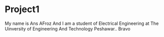 # Project1
My name is Ans AFroz
And I am a student of Electrical Engineering at The Uinversity of Engineering And Technology Peshawar.. Bravo
